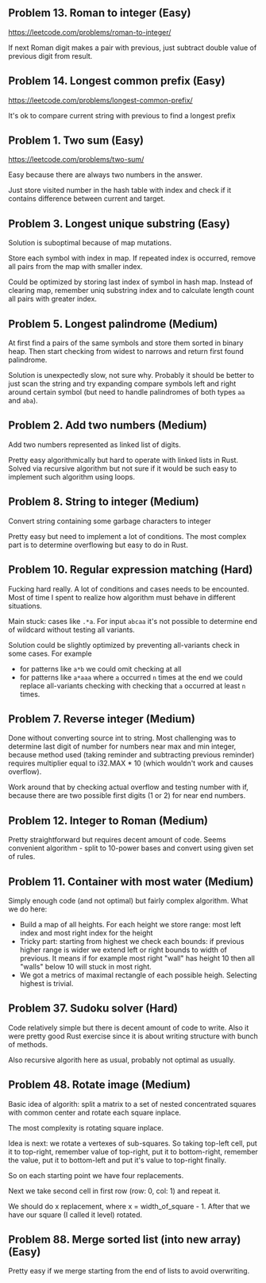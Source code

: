 ## Problem 13. Roman to integer (Easy)

https://leetcode.com/problems/roman-to-integer/

If next Roman digit makes a pair with previous, just subtract double value of previous digit from result.

## Problem 14. Longest common prefix (Easy)

https://leetcode.com/problems/longest-common-prefix/

It's ok to compare current string with previous to find a longest prefix

## Problem 1. Two sum (Easy)

https://leetcode.com/problems/two-sum/

Easy because there are always two numbers in the answer.

Just store visited number in the hash table with index and check
if it contains difference between current and target.

## Problem 3. Longest unique substring (Easy)

Solution is suboptimal because of map mutations.

Store each symbol with index in map. If repeated index is occurred, remove all pairs from the map with smaller index.

Could be optimized by storing last index of symbol in hash map.
Instead of clearing map, remember uniq substring index and
to calculate length count all pairs with greater index.

## Problem 5. Longest palindrome (Medium)

At first find a pairs of the same symbols and store them sorted in binary heap.
Then start checking from widest to narrows and return first found palindrome.

Solution is unexpectedly slow, not sure why.
Probably it should be better to just scan the string and
try expanding compare symbols left and right around certain symbol
(but need to handle palindromes of both types `aa` and `aba`).

## Problem 2. Add two numbers (Medium)

Add two numbers represented as linked list of digits.

Pretty easy algorithmically but hard to operate with linked lists in Rust.
Solved via recursive algorithm but not sure if it would be such easy to
implement such algorithm using loops.

## Problem 8. String to integer (Medium)

Convert string containing some garbage characters to integer

Pretty easy but need to implement a lot of conditions.
The most complex part is to determine overflowing but easy to do in Rust.

## Problem 10. Regular expression matching (Hard)

Fucking hard really. A lot of conditions and cases needs to be encounted.
Most of time I spent to realize how algorithm must behave in different situations.

Main stuck: cases like `.*a`. For input `abcaa` it's not possible to determine end of wildcard without testing all variants.

Solution could be slightly optimized by preventing all-variants check in some cases.
For example

- for patterns like `a*b` we could omit checking at all
- for patterns like `a*aaa` where `a` occurred `n` times at the end we could replace all-variants checking with
  checking that `a` occurred at least `n` times.

## Problem 7. Reverse integer (Medium)

Done without converting source int to string.
Most challenging was to determine last digit of number for numbers near max and min integer,
because method used (taking reminder and subtracting previous reminder) requires multiplier
equal to i32.MAX \* 10 (which wouldn't work and causes overflow).

Work around that by checking actual overflow and testing number with if,
because there are two possible first digits (1 or 2) for near end numbers.

## Problem 12. Integer to Roman (Medium)

Pretty straightforward but requires decent amount of code.
Seems convenient algorithm - split to 10-power bases and convert using given set of rules.

## Problem 11. Container with most water (Medium)

Simply enough code (and not optimal) but fairly complex algorithm.
What we do here:

- Build a map of all heights. For each height we store range: most left index and most right index for the height
- Tricky part: starting from highest we check each bounds: if previous higher range is wider we extend left or right bounds to width of previous.
  It means if for example most right "wall" has height 10 then all "walls" below 10 will stuck in most right.
- We got a metrics of maximal rectangle of each possible heigh. Selecting highest is trivial.

## Problem 37. Sudoku solver (Hard)

Code relatively simple but there is decent amount of code to write.
Also it were pretty good Rust exercise since it is about writing structure with bunch of methods.

Also recursive algorith here as usual, probably not optimal as usually.

## Problem 48. Rotate image (Medium)

Basic idea of algorith: split a matrix to a set of nested concentrated squares with common center
and rotate each square inplace.

The most complexity is rotating square inplace.

Idea is next: we rotate a vertexes of sub-squares.
So taking top-left cell, put it to top-right, remember value of top-right, put it to bottom-right,
remember the value, put it to bottom-left and put it's value to top-right finally.

So on each starting point we have four replacements.

Next we take second cell in first row (row: 0, col: 1) and repeat it.

We should do x replacement, where x = width_of_square - 1.
After that we have our square (I called it level) rotated.

## Problem 88. Merge sorted list (into new array) (Easy)

Pretty easy if we merge starting from the end of lists to avoid overwriting.
